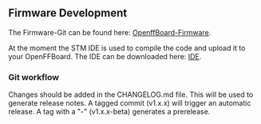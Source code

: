 ## Firmware Development

The Firmware-Git can be found here: [OpenffBoard-Firmware](https://github.com/Ultrawipf/OpenFFBoard).

At the moment the STM IDE is used to compile the code and upload it to your OpenFFBoard. The IDE can be downloaded here: [IDE](https://www.st.com/en/development-tools/stm32cubeide.html#get-software).

### Git workflow
Changes should be added in the CHANGELOG.md file.
This will be used to generate release notes.
A tagged commit (v1.x.x) will trigger an automatic release. A tag with a "-" (v1.x.x-beta) generates a prerelease.
